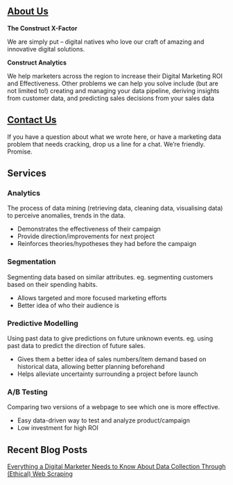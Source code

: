 ## [About Us](https://www.constructdigital.com/about)

**The Construct X-Factor**

We are simply put – digital natives who love our craft of amazing and innovative digital solutions.

**Construct Analytics**

We help marketers across the region to increase their Digital Marketing ROI and Effectiveness. Other problems we can help you solve include (but are not limited to!) creating and managing your data pipeline, deriving insights from customer data, and predicting sales decisions from your sales data

## [Contact Us](https://www.constructdigital.com/contact)
If you have a question about what we wrote here, or have a marketing data problem that needs cracking, drop us a line for a chat. We’re friendly. Promise.

## Services

### Analytics
The process of data mining (retrieving data, cleaning data, visualising data) to perceive anomalies, trends in the data. 

- Demonstrates the effectiveness of their campaign
- Provide direction/improvements for next project
- Reinforces theories/hypotheses they had before the campaign
  
### Segmentation
Segmenting data based on similar attributes. eg. segmenting customers based on their spending habits.

- Allows targeted and more focused marketing efforts
- Better idea of who their audience is

### Predictive Modelling
Using past data to give predictions on future unknown events. eg. using past data to predict the direction of future sales.

- Gives them a better idea of sales numbers/item demand based on historical data, allowing better planning beforehand
- Helps alleviate uncertainty surrounding a project before launch


### A/B Testing
Comparing two versions of a webpage to see which one is more effective.

- Easy data-driven way to test and analyze product/campaign
- Low investment for high ROI


## Recent Blog Posts

[Everything a Digital Marketer Needs to Know About Data Collection Through (Ethical) Web Scraping](https://www.constructdigital.com/blog/everything-a-digital-marketer-needs-to-know-about-data-collection-through-ethical-web-scraping)

